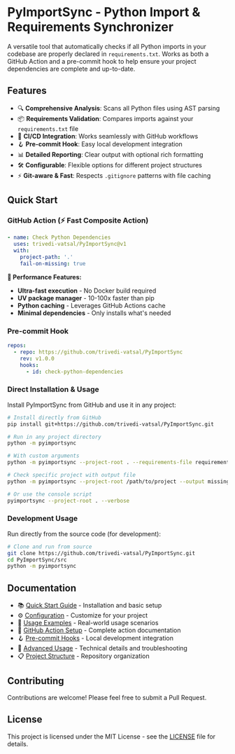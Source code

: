 # PyImportSync - Python Import & Requirements Synchronizer

A versatile tool that automatically checks if all Python imports in your codebase are properly declared in `requirements.txt`. Works as both a GitHub Action and a pre-commit hook to help ensure your project dependencies are complete and up-to-date.

## Features

- 🔍 **Comprehensive Analysis**: Scans all Python files using AST parsing
- 📦 **Requirements Validation**: Compares imports against your `requirements.txt` file
- 🚀 **CI/CD Integration**: Works seamlessly with GitHub workflows
- 🪝 **Pre-commit Hook**: Easy local development integration
- 📊 **Detailed Reporting**: Clear output with optional rich formatting
- 🛠️ **Configurable**: Flexible options for different project structures
- ⚡ **Git-aware & Fast**: Respects `.gitignore` patterns with file caching

## Quick Start

### GitHub Action (⚡ Fast Composite Action)

```yaml
- name: Check Python Dependencies
  uses: trivedi-vatsal/PyImportSync@v1
  with:
    project-path: '.'
    fail-on-missing: true
```

**🚀 Performance Features:**

- **Ultra-fast execution** - No Docker build required
- **UV package manager** - 10-100x faster than pip
- **Python caching** - Leverages GitHub Actions cache
- **Minimal dependencies** - Only installs what's needed

### Pre-commit Hook

```yaml
repos:
  - repo: https://github.com/trivedi-vatsal/PyImportSync
    rev: v1.0.0
    hooks:
      - id: check-python-dependencies
```

### Direct Installation & Usage

Install PyImportSync from GitHub and use it in any project:

```bash
# Install directly from GitHub
pip install git+https://github.com/trivedi-vatsal/PyImportSync.git

# Run in any project directory
python -m pyimportsync

# With custom arguments
python -m pyimportsync --project-root . --requirements-file requirements.txt --verbose

# Check specific project with output file
python -m pyimportsync --project-root /path/to/project --output missing-deps.txt

# Or use the console script
pyimportsync --project-root . --verbose
```

### Development Usage

Run directly from the source code (for development):

```bash
# Clone and run from source
git clone https://github.com/trivedi-vatsal/PyImportSync.git
cd PyImportSync/src
python -m pyimportsync
```

## Documentation

- 📚 [Quick Start Guide](docs/quick-start.md) - Installation and basic setup
- ⚙️ [Configuration](docs/configuration.md) - Customize for your project
- 📖 [Usage Examples](docs/examples.md) - Real-world usage scenarios
- 🎯 [GitHub Action Setup](docs/github-action.md) - Complete action documentation
- 🪝 [Pre-commit Hooks](docs/pre-commit-hooks.md) - Local development integration
- 🔧 [Advanced Usage](docs/advanced-usage.md) - Technical details and troubleshooting
- 📋 [Project Structure](docs/project-structure.md) - Repository organization

## Contributing

Contributions are welcome! Please feel free to submit a Pull Request.

## License

This project is licensed under the MIT License - see the [LICENSE](LICENSE) file for details.
